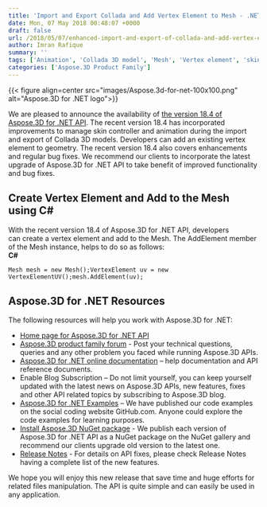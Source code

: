 ```yaml
---
title: 'Import and Export Collada and Add Vertex Element to Mesh - .NET 3D API'
date: Mon, 07 May 2018 00:48:07 +0000
draft: false
url: /2018/05/07/enhanced-import-and-export-of-collada-and-add-vertex-element-to-mesh/
author: Imran Rafique
summary: ''
tags: ['Animation', 'Collada 3D model', 'Mesh', 'Vertex element', 'skin controller']
categories: ['Aspose.3D Product Family']
---
```




{{< figure align=center src="images/Aspose.3d-for-net-100x100.png" alt="Aspose.3D for .NET logo">}}


We are pleased to announce the availability of [the version 18.4 of Aspose.3D for .NET API][1]. The recent version 18.4 has incorporated improvements to manage skin controller and animation during the import and export of Collada 3D models. Developers can add an existing vertex element to geometry. The recent version 18.4 also covers enhancements and regular bug fixes. We recommend our clients to incorporate the latest upgrade of Aspose.3D for .NET API to take benefit of improved functionality and bug fixes.

## Create Vertex Element and Add to the Mesh using C#

With the recent version 18.4 of Aspose.3D for .NET API, developers can create a vertex element and add to the Mesh. The AddElement member of the Mesh instance, helps to do so as follows:  
**C#**

```
Mesh mesh = new Mesh();VertexElement uv = new VertexElementUV();mesh.AddElement(uv);
```

## Aspose.3D for .NET Resources

The following resources will help you work with Aspose.3D for .NET:

*   [Home page for Aspose.3D for .NET API][2]
*   [Aspose.3D product family forum][3] - Post your technical questions, queries and any other problem you faced while running Aspose.3D APIs.
*   [Aspose.3D for .NET online documentation][4] – help documentation and API reference documents.
*   Enable Blog Subscription – Do not limit yourself, you can keep yourself updated with the latest news on Aspose.3D APIs, new features, fixes and other API related topics by subscribing to Aspose.3D blog.
*   [Aspose.3D for .NET Examples][5] – We have published our code examples on the social coding website GitHub.com. Anyone could explore the code examples for learning purposes.
*   [Install Aspose.3D NuGet package][6] - We publish each version of Aspose.3D for .NET API as a NuGet package on the NuGet gallery and recommend our clients upgrade old version to the latest one.
*   [Release Notes][7] - For details on API fixes, please check Release Notes having a complete list of the new features.

We hope you will enjoy this new release that save time and huge efforts for related files manipulation. The API is quite simple and can easily be used in any application.




[1]: https://www.nuget.org/packages/Aspose.3d/18.4
[2]: http://www.aspose.com/products/3d/net
[3]: https://forum.aspose.com/c/3d
[4]: https://docs.aspose.com/display/3dnet/Home
[5]: https://github.com/aspose3D/Aspose_3d_NET
[6]: https://www.nuget.org/packages/Aspose.3d
[7]: https://docs.aspose.com/display/3dnet/Aspose.3D+for+.NET+18.4+-+April+2018




